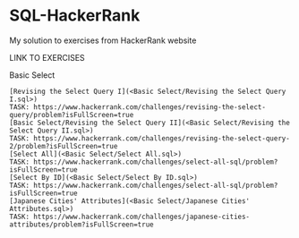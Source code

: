 # SQL-HackerRank
My solution to exercises from HackerRank website

LINK TO EXERCISES

Basic Select

    [Revising the Select Query I](<Basic Select/Revising the Select Query I.sql>)
    TASK: https://www.hackerrank.com/challenges/revising-the-select-query/problem?isFullScreen=true
    [Basic Select/Revising the Select Query II](<Basic Select/Revising the Select Query II.sql>)
    TASK: https://www.hackerrank.com/challenges/revising-the-select-query-2/problem?isFullScreen=true
    [Select All](<Basic Select/Select All.sql>)
    TASK: https://www.hackerrank.com/challenges/select-all-sql/problem?isFullScreen=true
    [Select By ID](<Basic Select/Select By ID.sql>)
    TASK: https://www.hackerrank.com/challenges/select-all-sql/problem?isFullScreen=true
    [Japanese Cities' Attributes](<Basic Select/Japanese Cities' Attributes.sql>)
    TASK: https://www.hackerrank.com/challenges/japanese-cities-attributes/problem?isFullScreen=true
